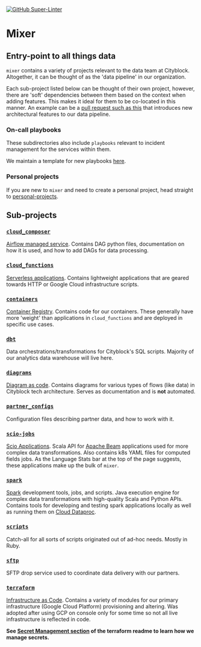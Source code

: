 [![GitHub Super-Linter](https://github.com/tan-vo-cityblock/linting-test.git/workflows/Lint%20Code%20Base/badge.svg)](https://github.com/marketplace/actions/super-linter)


# Mixer

## Entry-point to all things data
`mixer` contains a variety of projects relevant to the data team at Cityblock.
 Altogether, it can be thought of as the 'data pipeline' in our organization.

Each sub-project listed below can be thought of their own project, however, there are
 'soft' dependencies between them based on the context when adding features.
 This makes it ideal for them to be co-located in this manner.
 An example can be a [pull request such as this](https://github.com/cityblock/mixer/pull/307)
 that introduces new architectural features to our data pipeline.

### On-call playbooks

These subdirectories also include `playbooks` relevant to incident management 
 for the services within them.
 
We maintain a template for new playbooks [here](https://docs.google.com/document/d/1SuRszrXJz2qe5KRk0gZqZsr9S7Jn-R3X71o_scJeucw/edit).

### Personal projects

If you are new to `mixer` and need to create a personal project, head
straight to [personal-projects](terraform/personal-projects/README.md).

## Sub-projects

### [`cloud_composer`](cloud_composer/README.md)
[Airflow managed service](https://cloud.google.com/composer).
Contains DAG python files, documentation on how it is used, and how to add DAGs
 for data processing.

### [`cloud_functions`](cloud_functions/)
[Serverless applications](https://cloud.google.com/functions).
Contains lightweight applications that are geared towards HTTP or Google Cloud infrastructure scripts.

### [`containers`](containers/)
[Container Registry](https://cloud.google.com/container-registry/).
Contains code for our containers. These generally have more 'weight' than applications in
 `cloud_functions` and are deployed in specific use cases.

### [`dbt`](dbt/README.md)
Data orchestrations/transformations for Cityblock's SQL scripts. Majority of our analytics data warehouse will live here.

### [`diagrams`](diagrams/README.md)
[Diagram as code](https://diagrams.mingrammer.com/).
Contains diagrams for various types of flows (like data) in Cityblock tech architecture. Serves as documentation
 and is **not** automated.

### [`partner_configs`](partner_configs/)
Configuration files describing partner data, and how to work with it.

### [`scio-jobs`](scio-jobs/README.md)
[Scio Applications](https://spotify.github.io/scio/).
Scala API for [Apache Beam](https://beam.apache.org/) applications used for more complex
 data transformations. Also contains k8s YAML files for computed fields jobs.
 As the Language Stats bar at the top of the page suggests, these applications make up
 the bulk of `mixer`.

### [`spark`](spark/README.md)
[Spark](https://spark.apache.org/) development tools, jobs, and scripts.
Java execution engine for complex data transformations with high-quality Scala and Python
 APIs. Contains tools for developing and testing spark applications locally as well as running them
 on [Cloud Dataproc](https://cloud.google.com/dataproc).

### [`scripts`](scripts/README.md)
Catch-all for all sorts of scripts originated out of ad-hoc needs. Mostly in Ruby.

### [`sftp`](sftp/README.md)
SFTP drop service used to coordinate data delivery with our partners.

### [`terraform`](terraform/README.md)
[Infrastructure as Code](https://www.terraform.io/).
Contains a variety of modules for our primary infrastructure (Google Cloud Platform)
provisioning and altering. Was adopted after using GCP on console only for some time so not
all live infrastructure is reflected in code.

**See [Secret Management section](terraform/README.md/#secret-management) of the terraform readme to learn how we manage secrets.**

